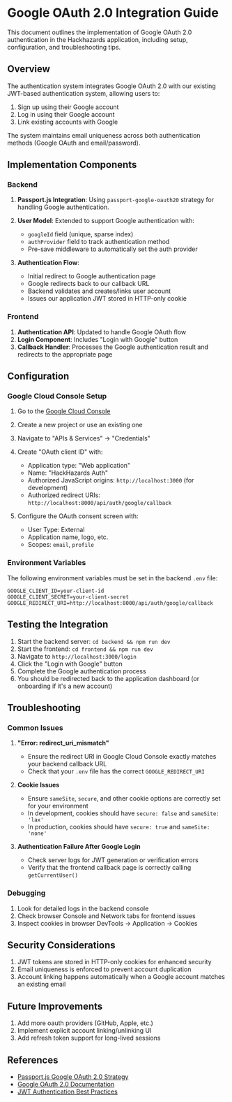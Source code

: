 # Google OAuth 2.0 Integration Guide

This document outlines the implementation of Google OAuth 2.0 authentication in the Hackhazards application, including setup, configuration, and troubleshooting tips.

## Overview

The authentication system integrates Google OAuth 2.0 with our existing JWT-based authentication system, allowing users to:

1. Sign up using their Google account
2. Log in using their Google account
3. Link existing accounts with Google

The system maintains email uniqueness across both authentication methods (Google OAuth and email/password).

## Implementation Components

### Backend

1. **Passport.js Integration**: Using `passport-google-oauth20` strategy for handling Google authentication.
2. **User Model**: Extended to support Google authentication with:
   - `googleId` field (unique, sparse index)
   - `authProvider` field to track authentication method
   - Pre-save middleware to automatically set the auth provider

3. **Authentication Flow**:
   - Initial redirect to Google authentication page
   - Google redirects back to our callback URL
   - Backend validates and creates/links user account
   - Issues our application JWT stored in HTTP-only cookie

### Frontend

1. **Authentication API**: Updated to handle Google OAuth flow
2. **Login Component**: Includes "Login with Google" button
3. **Callback Handler**: Processes the Google authentication result and redirects to the appropriate page

## Configuration

### Google Cloud Console Setup

1. Go to the [Google Cloud Console](https://console.cloud.google.com/)
2. Create a new project or use an existing one
3. Navigate to "APIs & Services" -> "Credentials"
4. Create "OAuth client ID" with:
   - Application type: "Web application"
   - Name: "HackHazards Auth"
   - Authorized JavaScript origins: `http://localhost:3000` (for development)
   - Authorized redirect URIs: `http://localhost:8000/api/auth/google/callback`

5. Configure the OAuth consent screen with:
   - User Type: External
   - Application name, logo, etc.
   - Scopes: `email`, `profile`

### Environment Variables

The following environment variables must be set in the backend `.env` file:

```
GOOGLE_CLIENT_ID=your-client-id
GOOGLE_CLIENT_SECRET=your-client-secret
GOOGLE_REDIRECT_URI=http://localhost:8000/api/auth/google/callback
```

## Testing the Integration

1. Start the backend server: `cd backend && npm run dev`
2. Start the frontend: `cd frontend && npm run dev`
3. Navigate to `http://localhost:3000/login`
4. Click the "Login with Google" button
5. Complete the Google authentication process
6. You should be redirected back to the application dashboard (or onboarding if it's a new account)

## Troubleshooting

### Common Issues

1. **"Error: redirect_uri_mismatch"**
   - Ensure the redirect URI in Google Cloud Console exactly matches your backend callback URL
   - Check that your `.env` file has the correct `GOOGLE_REDIRECT_URI`

2. **Cookie Issues**
   - Ensure `sameSite`, `secure`, and other cookie options are correctly set for your environment
   - In development, cookies should have `secure: false` and `sameSite: 'lax'`
   - In production, cookies should have `secure: true` and `sameSite: 'none'`

3. **Authentication Failure After Google Login**
   - Check server logs for JWT generation or verification errors
   - Verify that the frontend callback page is correctly calling `getCurrentUser()`

### Debugging

1. Look for detailed logs in the backend console
2. Check browser Console and Network tabs for frontend issues
3. Inspect cookies in browser DevTools -> Application -> Cookies

## Security Considerations

1. JWT tokens are stored in HTTP-only cookies for enhanced security
2. Email uniqueness is enforced to prevent account duplication
3. Account linking happens automatically when a Google account matches an existing email

## Future Improvements

1. Add more oauth providers (GitHub, Apple, etc.)
2. Implement explicit account linking/unlinking UI
3. Add refresh token support for long-lived sessions

## References

- [Passport.js Google OAuth 2.0 Strategy](http://www.passportjs.org/packages/passport-google-oauth20/)
- [Google OAuth 2.0 Documentation](https://developers.google.com/identity/protocols/oauth2)
- [JWT Authentication Best Practices](https://auth0.com/blog/refresh-tokens-what-are-they-and-when-to-use-them/) 